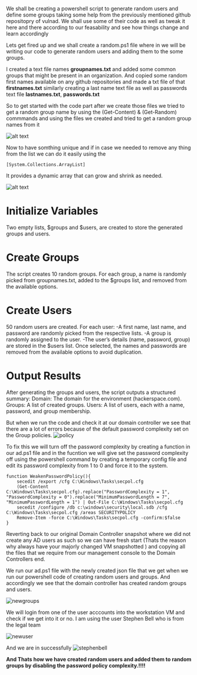 We shall be creating a powershell script to generate random users and define some groups taking some help from the previously mentioned github repositopry of vulnad. We shall use some of their code as well as tweak it here and there according to our feasability and see how things change and learn accordingly

Lets get fired up and we shall create a random.ps1 file where in we will be writing our code to generate random users and adding them to the some groups.

I created a text file names **groupnames.txt** and added some common groups that might be present in an organization. And copied some random first names available on any github repositories and made a txt file of that **firstnames.txt** similarly creating a last name text file as well as passwords text file **lastnames.txt**, **passwords.txt**

So to get started with the code part after we create those files we tried to get a random group name by using the (Get-Content) & (Get-Random) commmands and using the files we created and tried to get a random group names from it 

![alt text](./media/randomgroup.png)

Now to have somthing unique and if in case we needed to remove any thing from the list we can do it easily using the 
```shell
[System.Collections.ArrayList]
```
It provides a dynamic array that can grow and shrink as needed.

![alt text](./media/code.png)

# Initialize Variables
Two empty lists, $groups and $users, are created to store the generated groups and users.

# Create Groups

The script creates 10 random groups.
For each group, a name is randomly picked from groupnames.txt, added to the $groups list, and removed from the available options.

# Create Users

50 random users are created.
For each user:
    -A first name, last name, and password are randomly picked from the respective lists.
    -A group is randomly assigned to the user.
    -The user’s details (name, password, group) are stored in the $users list.
Once selected, the names and passwords are removed from the available options to avoid duplication.

# Output Results

After generating the groups and users, the script outputs a structured summary:
Domain: The domain for the environment (hackerspace.com).
Groups: A list of created groups.
Users: A list of users, each with a name, password, and group membership.


But when we run the code and check it at our domain controller we see that there are a lot of errors because of the default password complexity set on the Group policies.
![policy](./media/policy.png)

To fix this we will turn off the password complexity by creating a function in our ad.ps1 file and in the fucntion we will give set the password complexity off using the powershell command by creating a temporary config file and edit its password complexity from 1 to 0 and force it to the system. 

```shell
function WeakenPasswordPolicy(){
    secedit /export /cfg C:\Windows\Tasks\secpol.cfg
    (Get-Content C:\Windows\Tasks\secpol.cfg).replace("PasswordComplexity = 1", "PasswordComplexity = 0").replace("MinimumPasswordLength = 7", "MinimumPasswordLength = 1") | Out-File C:\Windows\Tasks\secpol.cfg
    secedit /configure /db c:\windows\security\local.sdb /cfg C:\Windows\Tasks\secpol.cfg /areas SECURITYPOLICY
    Remove-Item -force C:\Windows\Tasks\secpol.cfg -confirm:$false
}
```

Reverting back to our original Domain Controller snapshot where we did not create any AD users as such so we can have fresh start (Thats the reason why always have your majorly changed VM snapshotted ) and copying all the files that we require from our management console to the Domain Controllers end. 

We run our ad.ps1 file with the newly created json file that we get when we run our powershell code of creating random users and groups.
And accordingly we see that the domain controller has created random groups and users. 

![newgroups](./media/newgroups.png)

We will login from one of the user acccounts into the workstation VM and check if we get into it or no. I am using the user Stephen Bell who is from the legal team 

![newuser](./media/newuser.png)

And we are in successfully
![stephenbell](./media/bell.png)

**And Thats how we have created random users and added them to random groups by disabling the password policy complexity.!!!!**
